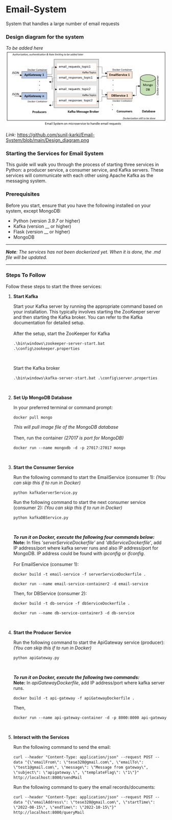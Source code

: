 # Email-System
System that handles a large number of email requests


### Design diagram for the system
_To be added here_
![alt text](https://github.com/sunil-karki/Email-System/blob/main/Design_diagram.png)

_Link:_ https://github.com/sunil-karki/Email-System/blob/main/Design_diagram.png

### Starting the Services for Email System

This guide will walk you through the process of starting three services in Python: a producer service, a consumer service, and Kafka servers. These services will communicate with each other using Apache Kafka as the messaging system.

### Prerequisites

Before you start, ensure that you have the following installed on your system, except MongoDB:

- Python (version _3.9.7_ or higher)
- Kafka (version __ or higher)
- Flask (version __ or higher)
- MongoDB

------------

_**Note**: The services has not been dockerized yet. When it is done, the .md file will be updated._

------------

### Steps To Follow

Follow these steps to start the three services:

1. **Start Kafka**

   Start your Kafka server by running the appropriate command based on your installation. This typically involves starting the ZooKeeper server and then starting the Kafka broker. You can refer to the Kafka documentation for detailed setup.<br>
   <br>
   After the setup, start the ZooKeeper for Kafka
   ```shell
   .\bin\windows\zookeeper-server-start.bat .\config\zookeeper.properties
   ```
   <br>

   Start the Kafka broker
   ```shell
   .\bin\windows\kafka-server-start.bat .\config\server.properties
   ```
   <br>

2. **Set Up MongoDB Database**

   In your preferred terminal or command prompt:
   
    ```shell
   docker pull mongo
   ```
   _This will pull image file of the MongoDB database_
   <br><br>
   Then, run the container _(27017 is port for MongoDB)_
    
   ```shell
   docker run --name mongodb -d -p 27017:27017 mongo
    ```
   <br>
   
3. **Start the Consumer Service**

   Run the following command to start the EmailService (consumer 1): _(You can skip this if to run in Docker)_

   ```shell
   python kafkaServerService.py
    ```
   
    Run the following command to start the next consumer service (consumer 2): _(You can skip this if to run in Docker)_

   ```shell
   python kafkaDBService.py
    ```
   <br>

   **_To run it on Docker, execute the following four commands below:_** <br> 
   **Note:** In files _'serverServiceDockerfile'_ and _'dbServiceDockerfile'_, add IP address/port 
   where kafka server runs and also IP address/port for MongoDB. IP address could be found with _ipconfig_ 
   or _ifconfig_. <br><br>
   For EmailService (consumer 1):

   ```shell
   docker build -t email-service -f serverServiceDockerfile .
    ```
   
   ```shell
   docker run --name email-service-container2 -d email-service
    ```
   
   Then, for DBService (consumer 2):
   
   ```shell
   docker build -t db-service -f dbServiceDockerfile .
    ```
   
   ```shell
   docker run --name db-service-container3 -d db-service
    ```
   <br>

4. **Start the Producer Service**

   Run the following command to start the ApiGateway service (producer): _(You can skip this if to run in Docker)_

   ```shell
   python apiGateway.py
    ```
   <br>
   
   **_To run it on Docker, execute the following two commands:_** <br> **Note:** In _apiGatewayDockerfile_, add IP address/port where kafka server runs.

   ```shell
   docker build -t api-gateway -f apiGatewayDockerfile .
    ```
   Then,
      ```shell
   docker run --name api-gateway-container -d -p 8000:8000 api-gateway
    ```
   <br>
   
5. **Interact with the Services**
   
   Run the following command to send the email:
   ```shell
   curl --header "Content-Type: application/json" --request POST --data "{\"emailFrom\": \"tese320@gmail.com\", \"emailTo\": \"test1@gmail.com\", \"message\": \"Message from gateway\", \"subject\": \"apigateway.\", \"templateFlag\": \"1\"}"  http://localhost:8000/sendMail
   ```

   Run the following command to query the email records/documents:
   ```shell
   curl --header "Content-Type: application/json" --request POST --data "{\"emailAddress\": \"tese320@gmail.com\", \"startTime\": \"2022-08-15\", \"endTime\": \"2022-10-15\"}" http://localhost:8000/queryMail
   ```
